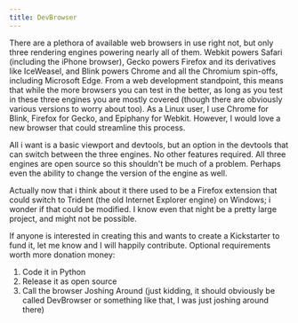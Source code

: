 ```yaml
---
title: DevBrowser
---
```


There are a plethora of available web browsers in use right not, but only three rendering engines powering nearly all of them. Webkit powers Safari (including the iPhone browser), Gecko powers Firefox and its derivatives like IceWeasel, and Blink powers Chrome and all the Chromium spin-offs, including Microsoft Edge. From a web development standpoint, this means that while the more browsers you can test in the better, as long as you test in these three engines you are mostly covered (though there are obviously various versions to worry about too). As a Linux user, I use Chrome for Blink, Firefox for Gecko, and Epiphany for Webkit. However, I would love a new browser that could streamline this process.

All i want is a basic viewport and devtools, but an option in the devtools that can switch between the three engines. No other features required. All three engines are open source so this shouldn't be much of a problem. Perhaps even the ability to change the version of the engine as well.

Actually now that i think about it there used to be a Firefox extension that could switch to Trident (the old Internet Explorer engine) on Windows; i wonder if that could be modified. I know even that night be a pretty large project, and might not be possible.

If anyone is interested in creating this and wants to create a Kickstarter to fund it, let me know and I will happily contribute. Optional requirements worth more donation money:

1. Code it in Python
2. Release it as open source
3. Call the browser Joshing Around (just kidding, it should obviously be called DevBrowser or something like that, I was just joshing around there)

